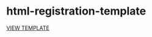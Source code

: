 # html-registration-template

[VIEW TEMPLATE](https://cfunkz.github.io/html-registration-template/index.html)
